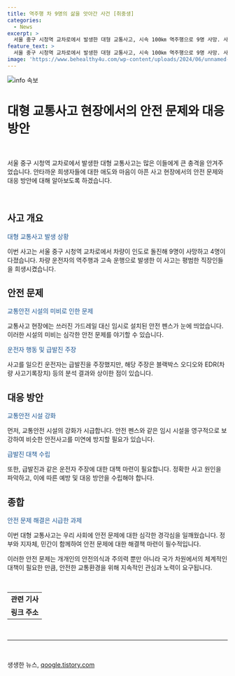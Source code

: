 ```yaml
---
title: 역주행 차 9명의 삶을 앗아간 사건 [취중생]
categories:
  - News
excerpt: >
  서울 중구 시청역 교차로에서 발생한 대형 교통사고, 시속 100㎞ 역주행으로 9명 사망. 사고 현장에서의 첩보, 사망자 프로필, 희생자보다는 우리로서의 불안과 슬픔을 다룬 이야기. 이번 비극은 사람들에게 더 큰 충격을 안겨 현장엔 애도와 추모의 물결이 이어졌다. 불안과 트라우마가 길어질 수 있겠다는 전문가의 우려도 함께 소개됐다.
feature_text: >
  서울 중구 시청역 교차로에서 발생한 대형 교통사고, 시속 100㎞ 역주행으로 9명 사망. 사고 현장에서의 첩보, 사망자 프로필, 희생자보다는 우리로서의 불안과 슬픔을 다룬 이야기. 이번 비극은 사람들에게 더 큰 충격을 안겨 현장엔 애도와 추모의 물결이 이어졌다. 불안과 트라우마가 길어질 수 있겠다는 전문가의 우려도 함께 소개됐다.
image: 'https://www.behealthy4u.com/wp-content/uploads/2024/06/unnamed-file.png'
---
```


<p><img src="https://www.behealthy4u.com/wp-content/uploads/2024/06/unnamed-file.png" alt="info 속보" /></p>

<h1>대형 교통사고 현장에서의 안전 문제와 대응 방안</h1>

<p data-ke-size="size16">&nbsp;</p>

<p>서울 중구 시청역 교차로에서 발생한 대형 교통사고는 많은 이들에게 큰 충격을 안겨주었습니다. 안타까운 희생자들에 대한 애도와 마음이 아픈 사고 현장에서의 안전 문제와 대응 방안에 대해 알아보도록 하겠습니다.</p>

<p data-ke-size="size16">&nbsp;</p>

<h2 data-ke-size="size26">사고 개요</h2>

<p><span style="color: #1a5490;">대형 교통사고 발생 상황</span></p>

<p>이번 사고는 서울 중구 시청역 교차로에서 차량이 인도로 돌진해 9명이 사망하고 4명이 다졌습니다. 차량 운전자의 역주행과 고속 운행으로 발생한 이 사고는 평범한 직장인들을 희생시켰습니다.</p>

<h2 data-ke-size="size26">안전 문제</h2>

<p><span style="color: #1a5490;">교통안전 시설의 미비로 인한 문제</span></p>

<p>교통사고 현장에는 쓰러진 가드레일 대신 임시로 설치된 안전 펜스가 눈에 띄었습니다. 이러한 시설의 미비는 심각한 안전 문제를 야기할 수 있습니다.</p>

<p><span style="color: #1a5490;">운전자 행동 및 급발진 주장</span></p>

<p>사고를 일으킨 운전자는 급발진을 주장했지만, 해당 주장은 블랙박스 오디오와 EDR(차량 사고기록장치) 등의 분석 결과와 상이한 점이 있습니다.</p>

<h2 data-ke-size="size26">대응 방안</h2>

<p><span style="color: #1a5490;">교통안전 시설 강화</span></p>

<p>먼저, 교통안전 시설의 강화가 시급합니다. 안전 펜스와 같은 임시 시설을 영구적으로 보강하여 비슷한 안전사고를 미연에 방지할 필요가 있습니다.</p>

<p><span style="color: #1a5490;">급발진 대책 수립</span></p>

<p>또한, 급발진과 같은 운전자 주장에 대한 대책 마련이 필요합니다. 정확한 사고 원인을 파악하고, 이에 따른 예방 및 대응 방안을 수립해야 합니다.</p>

<h2 data-ke-size="size26">종합</h2>

<p><span style="color: #1a5490;">안전 문제 해결은 시급한 과제</span></p>

<p>이번 대형 교통사고는 우리 사회에 안전 문제에 대한 심각한 경각심을 일깨웠습니다. 정부와 지자체, 민간이 함께하여 안전 문제에 대한 해결책 마련이 필수적입니다.</p>

<p>이러한 안전 문제는 개개인의 안전의식과 주의력 뿐만 아니라 국가 차원에서의 체계적인 대책이 필요한 만큼, 안전한 교통환경을 위해 지속적인 관심과 노력이 요구됩니다.</p>

<p data-ke-size="size16">&nbsp;</p>

<table>
    <tbody>
        <tr>
            <td style="text-align: center; height: 17px;"><b>관련 기사</b></td>
        </tr>
        <tr>
            <td style="text-align: center; height: 17px;"><b>링크 주소</b></td>
        </tr>
    </tbody>
</table>

<p data-ke-size="size16">&nbsp;</p>

<hr>

<p data-ke-size="size16">&nbsp;</p>
생생한 뉴스, <a href="https://qoogle.tistory.com" rel="dofollow">qoogle.tistory.com</a>


